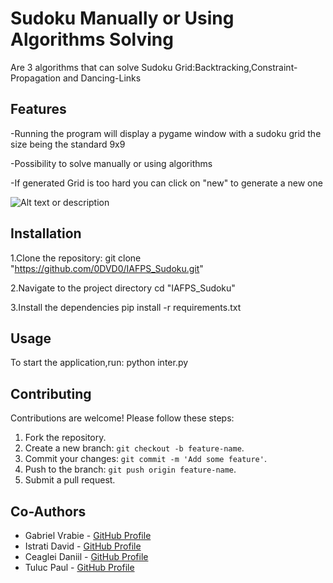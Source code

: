 # Sudoku Manually or Using Algorithms Solving

Are 3 algorithms that can solve Sudoku Grid:Backtracking,Constraint-Propagation and Dancing-Links

## Features

-Running the program will display a pygame window with a sudoku grid the size being the standard 9x9

-Possibility to solve manually or using algorithms

-If generated Grid is too hard you can click on "new" to generate a new one

![Alt text or description](https://github.com/user-attachments/assets/d380e271-c157-47f2-8d3c-ad6ee52feea6)

## Installation

1.Clone the repository:
git clone "https://github.com/0DVD0/IAFPS_Sudoku.git"

2.Navigate to the project directory
cd "IAFPS_Sudoku"

3.Install the dependencies
pip install -r requirements.txt

## Usage

To start the application,run:
python inter.py

## Contributing

Contributions are welcome! Please follow these steps:

1. Fork the repository.
2. Create a new branch: `git checkout -b feature-name`.
3. Commit your changes: `git commit -m 'Add some feature'`.
4. Push to the branch: `git push origin feature-name`.
5. Submit a pull request.

## Co-Authors

- Gabriel Vrabie - [GitHub Profile](https://github.com/GabrielVrabie007)
- Istrati David - [GitHub Profile](https://github.com/0DVD0)
- Ceaglei Daniil - [GitHub Profile](https://github.com/danik169/danik169)
- Tuluc Paul - [GitHub Profile](https://github.com/PaulT2004)
